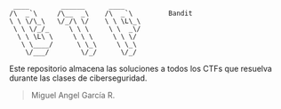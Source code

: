 ```
 ____        ______      ____           
/\  _`\     /\__  _\    /\  _`\         Bandit
\ \ \/\_\   \/_/\ \/    \ \ \L\_\
 \ \ \/_/_     \ \ \     \ \  _\/       
  \ \ \L\ \     \ \ \     \ \ \/        
   \ \____/      \ \_\     \ \_\ 
    \/___/        \/_/      \/_/ 
```                                 
 
Este repositorio almacena las soluciones a todos los CTFs que resuelva durante las clases de ciberseguridad.

> Miguel Angel García R.
